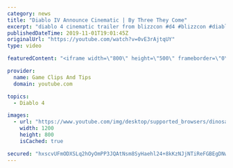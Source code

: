 ```yaml
---
category: news
title: "Diablo IV Announce Cinematic | By Three They Come"
excerpt: "diablo 4 cinematic trailer from blizzcon #d4 #blizzcon #diablo."
publishedDateTime: 2019-11-01T19:01:45Z
originalUrl: "https://youtube.com/watch?v=0vE3rAjtqUY"
type: video

featuredContent: "<iframe width=\"800\" height=\"500\" frameborder=\"0\" src=\"https://www.youtube.com/embed/0vE3rAjtqUY\" allow=\"accelerometer; autoplay; encrypted-media; gyroscope; picture-in-picture\" allowfullscreen></iframe>"

provider:
  name: Game Clips And Tips
  domain: youtube.com

topics:
  - Diablo 4

images:
  - url: "https://www.youtube.com/img/desktop/supported_browsers/dinosaur.png"
    width: 1200
    height: 800
    isCached: true

secured: "hxscvUFmODXSLq2hOyOmPP3JQAtNsm8SyHaehl24+8kKzNJjNTiReFGBEgDNwbw7TWrhWIIsb9y8WmPpxXbQ0FZ0KNjPBOzxi3Sf86Gae6oEQUiPoofpyMdr9B64Hqc5nZU5wbZAMArbkie21AvSYgAJ4c2WyQaWzVUfZSwhpuknzHmzSpvgJ9ahiAM6pZuSMLBbZhvAdh+Rl0/4Q0D3059aOUYwJmvH28mD7VQlK8zvM3Z+ReMtfJ4IG0/xt32VfbcDofmxSRdD2TdQmK7DKDOD7xsANW65UMo6oYhmYvg/VqpTZGIIiJlMfgwLV0CMnjdeZahlTQ9o76eQ70zImKo5P3BpuWe3ycY6bbfnF1Ww8pHWU/ep8x+XHhtkOXecgXAcVAl8hTNYN6PE3czC2Q==;XcY1j7v7Ebp3zxLe2o3hjg=="
---
```


